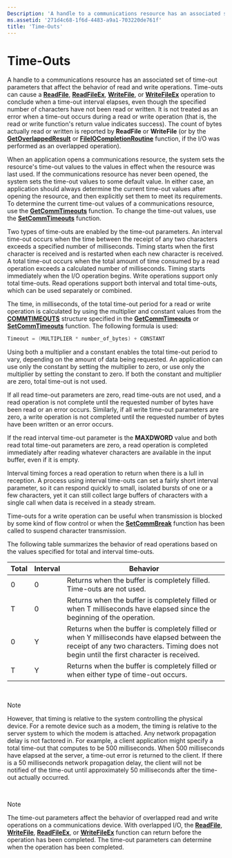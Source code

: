 ```yaml
---
Description: 'A handle to a communications resource has an associated set of time-out parameters that affect the behavior of read and write operations.'
ms.assetid: '271d4c68-1f6d-4483-a9a1-703220de761f'
title: 'Time-Outs'
---
```


# Time-Outs

A handle to a communications resource has an associated set of time-out parameters that affect the behavior of read and write operations. Time-outs can cause a [**ReadFile**](https://msdn.microsoft.com/library/windows/desktop/aa365467), [**ReadFileEx**](https://msdn.microsoft.com/library/windows/desktop/aa365468), [**WriteFile**](https://msdn.microsoft.com/library/windows/desktop/aa365747), or [**WriteFileEx**](https://msdn.microsoft.com/library/windows/desktop/aa365748) operation to conclude when a time-out interval elapses, even though the specified number of characters have not been read or written. It is not treated as an error when a time-out occurs during a read or write operation (that is, the read or write function's return value indicates success). The count of bytes actually read or written is reported by **ReadFile** or **WriteFile** (or by the [**GetOverlappedResult**](https://msdn.microsoft.com/library/windows/desktop/ms683209) or [**FileIOCompletionRoutine**](https://msdn.microsoft.com/library/windows/desktop/aa364052) function, if the I/O was performed as an overlapped operation).

When an application opens a communications resource, the system sets the resource's time-out values to the values in effect when the resource was last used. If the communications resource has never been opened, the system sets the time-out values to some default value. In either case, an application should always determine the current time-out values after opening the resource, and then explicitly set them to meet its requirements. To determine the current time-out values of a communications resource, use the [**GetCommTimeouts**](getcommtimeouts.md) function. To change the time-out values, use the [**SetCommTimeouts**](setcommtimeouts.md) function.

Two types of time-outs are enabled by the time-out parameters. An interval time-out occurs when the time between the receipt of any two characters exceeds a specified number of milliseconds. Timing starts when the first character is received and is restarted when each new character is received. A total time-out occurs when the total amount of time consumed by a read operation exceeds a calculated number of milliseconds. Timing starts immediately when the I/O operation begins. Write operations support only total time-outs. Read operations support both interval and total time-outs, which can be used separately or combined.

The time, in milliseconds, of the total time-out period for a read or write operation is calculated by using the multiplier and constant values from the [**COMMTIMEOUTS**](commtimeouts-str.md) structure specified in the [**GetCommTimeouts**](getcommtimeouts.md) or [**SetCommTimeouts**](setcommtimeouts.md) function. The following formula is used:


```C++
Timeout = (MULTIPLIER * number_of_bytes) + CONSTANT
```



Using both a multiplier and a constant enables the total time-out period to vary, depending on the amount of data being requested. An application can use only the constant by setting the multiplier to zero, or use only the multiplier by setting the constant to zero. If both the constant and multiplier are zero, total time-out is not used.

If all read time-out parameters are zero, read time-outs are not used, and a read operation is not complete until the requested number of bytes have been read or an error occurs. Similarly, if all write time-out parameters are zero, a write operation is not completed until the requested number of bytes have been written or an error occurs.

If the read interval time-out parameter is the **MAXDWORD** value and both read total time-out parameters are zero, a read operation is completed immediately after reading whatever characters are available in the input buffer, even if it is empty.

Interval timing forces a read operation to return when there is a lull in reception. A process using interval time-outs can set a fairly short interval parameter, so it can respond quickly to small, isolated bursts of one or a few characters, yet it can still collect large buffers of characters with a single call when data is received in a steady stream.

Time-outs for a write operation can be useful when transmission is blocked by some kind of flow control or when the [**SetCommBreak**](setcommbreak.md) function has been called to suspend character transmission.

The following table summarizes the behavior of read operations based on the values specified for total and interval time-outs.



| Total | Interval | Behavior                                                                                                                                                                                 |
|-------|----------|------------------------------------------------------------------------------------------------------------------------------------------------------------------------------------------|
| 0     | 0        | Returns when the buffer is completely filled. Time-outs are not used.                                                                                                                    |
| T     | 0        | Returns when the buffer is completely filled or when T milliseconds have elapsed since the beginning of the operation.                                                                   |
| 0     | Y        | Returns when the buffer is completely filled or when Y milliseconds have elapsed between the receipt of any two characters. Timing does not begin until the first character is received. |
| T     | Y        | Returns when the buffer is completely filled or when either type of time-out occurs.                                                                                                     |



 

> [!Note]  
> However, that timing is relative to the system controlling the physical device. For a remote device such as a modem, the timing is relative to the server system to which the modem is attached. Any network propagation delay is not factored in. For example, a client application might specify a total time-out that computes to be 500 milliseconds. When 500 milliseconds have elapsed at the server, a time-out error is returned to the client. If there is a 50 milliseconds network propagation delay, the client will not be notified of the time-out until approximately 50 milliseconds after the time-out actually occurred.

 

> [!Note]  
> The time-out parameters affect the behavior of overlapped read and write operations on a communications device. With overlapped I/O, the [**ReadFile**](https://msdn.microsoft.com/library/windows/desktop/aa365467), [**WriteFile**](https://msdn.microsoft.com/library/windows/desktop/aa365747), [**ReadFileEx**](https://msdn.microsoft.com/library/windows/desktop/aa365468), or [**WriteFileEx**](https://msdn.microsoft.com/library/windows/desktop/aa365748) function can return before the operation has been completed. The time-out parameters can determine when the operation has been completed.

 

 

 



